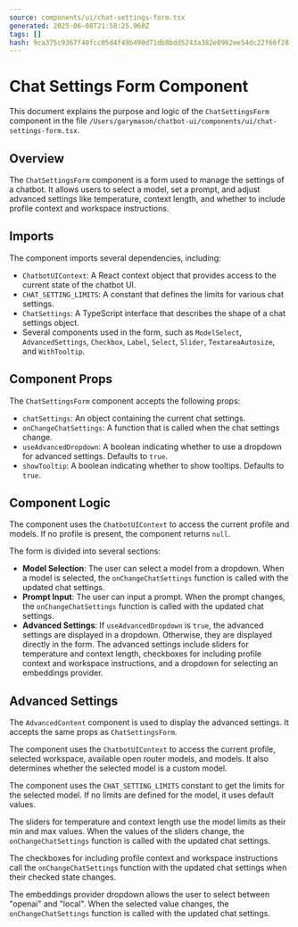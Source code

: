 ```yaml
---
source: components/ui/chat-settings-form.tsx
generated: 2025-06-08T21:58:25.968Z
tags: []
hash: 9ca375c9367f40fcc05d4f49b490d71db8bdd5243a382e8962ee54dc22f66f28
---
```


# Chat Settings Form Component

This document explains the purpose and logic of the `ChatSettingsForm` component in the file `/Users/garymason/chatbot-ui/components/ui/chat-settings-form.tsx`.

## Overview

The `ChatSettingsForm` component is a form used to manage the settings of a chatbot. It allows users to select a model, set a prompt, and adjust advanced settings like temperature, context length, and whether to include profile context and workspace instructions.

## Imports

The component imports several dependencies, including:

- `ChatbotUIContext`: A React context object that provides access to the current state of the chatbot UI.
- `CHAT_SETTING_LIMITS`: A constant that defines the limits for various chat settings.
- `ChatSettings`: A TypeScript interface that describes the shape of a chat settings object.
- Several components used in the form, such as `ModelSelect`, `AdvancedSettings`, `Checkbox`, `Label`, `Select`, `Slider`, `TextareaAutosize`, and `WithTooltip`.

## Component Props

The `ChatSettingsForm` component accepts the following props:

- `chatSettings`: An object containing the current chat settings.
- `onChangeChatSettings`: A function that is called when the chat settings change.
- `useAdvancedDropdown`: A boolean indicating whether to use a dropdown for advanced settings. Defaults to `true`.
- `showTooltip`: A boolean indicating whether to show tooltips. Defaults to `true`.

## Component Logic

The component uses the `ChatbotUIContext` to access the current profile and models. If no profile is present, the component returns `null`.

The form is divided into several sections:

- **Model Selection**: The user can select a model from a dropdown. When a model is selected, the `onChangeChatSettings` function is called with the updated chat settings.
- **Prompt Input**: The user can input a prompt. When the prompt changes, the `onChangeChatSettings` function is called with the updated chat settings.
- **Advanced Settings**: If `useAdvancedDropdown` is `true`, the advanced settings are displayed in a dropdown. Otherwise, they are displayed directly in the form. The advanced settings include sliders for temperature and context length, checkboxes for including profile context and workspace instructions, and a dropdown for selecting an embeddings provider.

## Advanced Settings

The `AdvancedContent` component is used to display the advanced settings. It accepts the same props as `ChatSettingsForm`.

The component uses the `ChatbotUIContext` to access the current profile, selected workspace, available open router models, and models. It also determines whether the selected model is a custom model.

The component uses the `CHAT_SETTING_LIMITS` constant to get the limits for the selected model. If no limits are defined for the model, it uses default values.

The sliders for temperature and context length use the model limits as their min and max values. When the values of the sliders change, the `onChangeChatSettings` function is called with the updated chat settings.

The checkboxes for including profile context and workspace instructions call the `onChangeChatSettings` function with the updated chat settings when their checked state changes.

The embeddings provider dropdown allows the user to select between "openai" and "local". When the selected value changes, the `onChangeChatSettings` function is called with the updated chat settings.